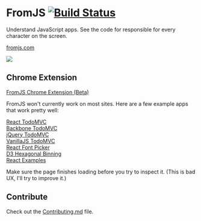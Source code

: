 # FromJS [![Build Status](https://travis-ci.org/mattzeunert/FromJS.svg?branch=master)](https://travis-ci.org/mattzeunert/FromJS)

Understand JavaScript apps. See the code for responsible for every character on the screen.

[fromjs.com](http://www.fromjs.com/)

![](https://cloud.githubusercontent.com/assets/1303660/17478187/e9b9b2bc-5d61-11e6-8645-b89574767bf4.png)

## Chrome Extension

[FromJS Chrome Extension (Beta)](https://chrome.google.com/webstore/detail/fromjs/hjkhdaoomfphjmffaklelpmkllfbjjfd)

FromJS won't currently work on most sites. Here are a few example apps that work pretty well:

[React TodoMVC](http://todomvc.com/examples/react/#/)  
[Backbone TodoMVC](http://todomvc.com/examples/backbone/)  
[jQuery TodoMVC](http://todomvc.com/examples/jquery/#)  
[VanillaJS TodoMVC](http://todomvc.com/examples/vanillajs/)  
[React Font Picker](https://andreasur.github.io/react-font-picker/)  
[D3 Hexagonal Binning](http://bl.ocks.org/mbostock/raw/4248145/)  
[React Examples](https://github.com/ruanyf/react-demos)

Make sure the page finishes loading before you try to inspect it. (This is bad UX, I'll try to improve it.)

## Contribute

Check out the [Contributing.md](https://github.com/mattzeunert/FromJS/blob/master/CONTRIBUTING.md) file.
